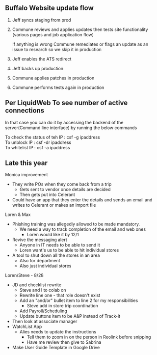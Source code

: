 ## Buffalo Website update flow

1. Jeff syncs staging from prod
2. Commune reviews and applies updates then tests site functionality (various pages and job application flow)
    
    If anything is wrong Commune remediates or flags an update as an issue to research so we skip it in production
    
3. Jeff enables the ATS redirect
4. Jeff backs up production
5. Commune applies patches in production
6. Commune performs tests again in production


## Per LiquidWeb To see number of active connections

In that case you can do it by accessing the backend of the server(Command line interface) by running the below commands

To check the status of teh IP : csf -g ipaddress  
To unblock IP : csf -dr ipaddress  
To whitelist IP : csf -a ipaddress  


## Late this year

Monica improvement

- They write POs when they come back from a trip
    - Gets sent to vendor once details are decided
    - Then gets put into Celerant
- Could have an app that they enter the details and sends an email and writes to Celerant or makes an import file


Loren & Max
- Phishing training was allegedly allowed to be made mandatory.
	- We need a way to track completion of the email and web ones
		- Loren would like it by 12/1
- Revive the messaging alert
	- Anyone in IT needs to be able to send it
	- Loren want's us to be able to hit individual stores
- A tool to shut down all the stores in an area
	- Also for department
	- Also just individual stores


Loren/Steve - 8/28
- JD and checklist rewrite
	- Steve and I to colab on
	- Rewrite line one - that role doesn't exist
	- Add an "and/or" bullet item to line 2 for my responsibilities
		- Steve add in store trip coordination
	- Add Payroll/Scheduling
	- Update buttons item to be A&P instead of Track-it
- Then look at associate manager
- WatchList App
	- Alies needs to update the instructions
		- Tell them to zoom in on the person in Reolink before snipping
		- Have me review then give to Sabrina
- Make User Guide Template in Google Drive


